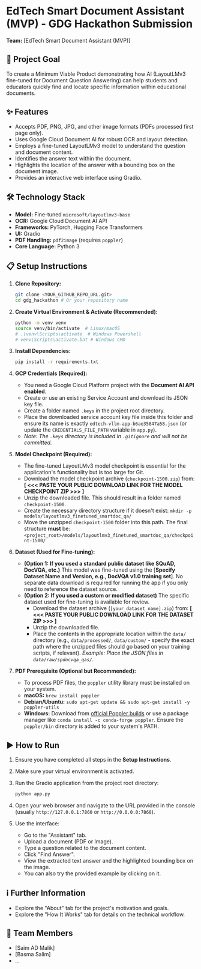 # EdTech Smart Document Assistant (MVP) - GDG Hackathon Submission

**Team:** [EdTech Smart Document Assistant (MVP)]

## 🚀 Project Goal

To create a Minimum Viable Product demonstrating how AI (LayoutLMv3 fine-tuned for Document Question Answering) can help students and educators quickly find and locate specific information within educational documents.

## ✨ Features

*   Accepts PDF, PNG, JPG, and other image formats (PDFs processed first page only).
*   Uses Google Cloud Document AI for robust OCR and layout detection.
*   Employs a fine-tuned LayoutLMv3 model to understand the question and document content.
*   Identifies the answer text within the document.
*   Highlights the location of the answer with a bounding box on the document image.
*   Provides an interactive web interface using Gradio.

## 🛠️ Technology Stack

*   **Model:** Fine-tuned `microsoft/layoutlmv3-base`
*   **OCR:** Google Cloud Document AI API
*   **Frameworks:** PyTorch, Hugging Face Transformers
*   **UI:** Gradio
*   **PDF Handling:** `pdf2image` (requires `poppler`)
*   **Core Language:** Python 3

## 📋 Setup Instructions

1.  **Clone Repository:**
    ```bash
    git clone <YOUR_GITHUB_REPO_URL.git>
    cd gdg_hackathon # Or your repository name
    ```

2.  **Create Virtual Environment & Activate (Recommended):**
    ```bash
    python -m venv venv
    source venv/bin/activate  # Linux/macOS
    # .\venv\Scripts\activate  # Windows Powershell
    # venv\Scripts\activate.bat # Windows CMD
    ```

3.  **Install Dependencies:**
    ```bash
    pip install -r requirements.txt
    ```

4.  **GCP Credentials (Required):**
    *   You need a Google Cloud Platform project with the **Document AI API enabled**.
    *   Create or use an existing Service Account and download its JSON key file.
    *   Create a folder named `.keys` in the project root directory.
    *   Place the downloaded service account key file inside this folder and ensure its name is exactly `edtech-vllm-app-b6ae35847a58.json` (or update the `CREDENTIALS_FILE_PATH` variable in `app.py`).
    *   *Note: The `.keys` directory is included in `.gitignore` and will not be committed.*

5.  **Model Checkpoint (Required):**
    *   The fine-tuned LayoutLMv3 model checkpoint is essential for the application's functionality but is too large for Git.
    *   Download the model checkpoint archive (`checkpoint-1500.zip`) from:
        **[ <<< PASTE YOUR PUBLIC DOWNLOAD LINK FOR THE MODEL CHECKPOINT ZIP >>> ]**
    *   Unzip the downloaded file. This should result in a folder named `checkpoint-1500`.
    *   Create the necessary directory structure if it doesn't exist: `mkdir -p models/layoutlmv3_finetuned_smartdoc_qa/`
    *   Move the unzipped `checkpoint-1500` folder into this path. The final structure **must** be: `<project_root>/models/layoutlmv3_finetuned_smartdoc_qa/checkpoint-1500/`

6.  **Dataset (Used for Fine-tuning):**
    *   **(Option 1: If you used a standard public dataset like SQuAD, DocVQA, etc.)**
        This model was fine-tuned using the [**Specify Dataset Name and Version, e.g., DocVQA v1.0 training set**]. No separate data download is required for running the app if you only need to reference the dataset source.
    *   **(Option 2: If you used a custom or modified dataset)**
        The specific dataset used for fine-tuning is available for review.
        *   Download the dataset archive (`[your_dataset_name].zip`) from:
            **[ <<< PASTE YOUR PUBLIC DOWNLOAD LINK FOR THE DATASET ZIP >>> ]**
        *   Unzip the downloaded file.
        *   Place the contents in the appropriate location within the `data/` directory (e.g., `data/processed/`, `data/custom/` - specify the exact path where the unzipped files should go based on your training scripts, if relevant). *Example: Place the JSON files in `data/raw/spdocvqa_qas/`.*

7.  **PDF Prerequisite (Optional but Recommended):**
    *   To process PDF files, the `poppler` utility library must be installed on your system.
    *   **macOS:** `brew install poppler`
    *   **Debian/Ubuntu:** `sudo apt-get update && sudo apt-get install -y poppler-utils`
    *   **Windows:** Download from [official Poppler builds](https://github.com/oschwartz10612/poppler-windows/releases/) or use a package manager like `conda install -c conda-forge poppler`. Ensure the `poppler/bin` directory is added to your system's PATH.

## ▶️ How to Run

1.  Ensure you have completed all steps in the **Setup Instructions**.
2.  Make sure your virtual environment is activated.
3.  Run the Gradio application from the project root directory:
    ```bash
    python app.py
    ```
4.  Open your web browser and navigate to the URL provided in the console (usually `http://127.0.0.1:7860` or `http://0.0.0.0:7860`).

5.  Use the interface:
    *   Go to the "Assistant" tab.
    *   Upload a document (PDF or Image).
    *   Type a question related to the document content.
    *   Click "Find Answer".
    *   View the extracted text answer and the highlighted bounding box on the image.
    *   You can also try the provided example by clicking on it.

## ℹ️ Further Information

*   Explore the "About" tab for the project's motivation and goals.
*   Explore the "How It Works" tab for details on the technical workflow.

## 👥 Team Members

*   [Saim AD Malik]
*   [Basma Salim]
*   ...